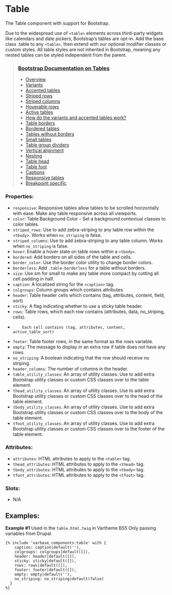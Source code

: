 # Table

The Table component with support for Bootstrap.

Due to the widespread use of `<table>` elements across third-party widgets like calendars
and date pickers, Bootstrap’s tables are opt-in. Add the base class .table to any `<table>`,
then extend with our optional modifier classes or custom styles. All table styles are not
inherited in Bootstrap, meaning any nested tables can be styled independent from the parent.

> ### [Bootstrap Documentation on Tables](https://getbootstrap.com/docs/5.3/content/tables/)
> * [Overview](https://getbootstrap.com/docs/5.3/content/tables/#overview)
> * [Variants](https://getbootstrap.com/docs/5.3/content/tables/#variants)
> * [Accented tables](https://getbootstrap.com/docs/5.3/content/tables/#accented-tables)
> * [Striped rows](https://getbootstrap.com/docs/5.3/content/tables/#striped-rows)
> * [Striped columns](https://getbootstrap.com/docs/5.3/content/tables/#striped-columns)
> * [Hoverable rows](https://getbootstrap.com/docs/5.3/content/tables/#hoverable-rows)
> * [Active tables](https://getbootstrap.com/docs/5.3/content/tables/#active-tables)
> * [How do the variants and accented tables work?](https://getbootstrap.com/docs/5.3/content/tables/#how-do-the-variants-and-accented-tables-work)
> * [Table borders](https://getbootstrap.com/docs/5.3/content/tables/#table-borders)
> * [Bordered tables](https://getbootstrap.com/docs/5.3/content/tables/#bordered-tables)
> * [Tables without borders](https://getbootstrap.com/docs/5.3/content/tables/#tables-without-borders)
> * [Small tables](https://getbootstrap.com/docs/5.3/content/tables/#small-tables)
> * [Table group dividers](https://getbootstrap.com/docs/5.3/content/tables/#table-group-dividers)
> * [Vertical alignment](https://getbootstrap.com/docs/5.3/content/tables/#vertical-alignment)
> * [Nesting](https://getbootstrap.com/docs/5.3/content/tables/#nesting)
> * [Table head](https://getbootstrap.com/docs/5.3/content/tables/#table-head)
> * [Table foot](https://getbootstrap.com/docs/5.3/content/tables/#table-foot)
> * [Captions](https://getbootstrap.com/docs/5.3/content/tables/#captions)
> * [Responsive tables](https://getbootstrap.com/docs/5.3/content/tables/#responsive-tables)
> * [Breakpoint specific](https://getbootstrap.com/docs/5.3/content/tables/#breakpoint-specific)

### Properties:
* `responsive`: Responsive tables allow tables to be scrolled horizontally with ease.
              Make any table responsive across all viewports.
* `color`: Table Background Color - Set a background contextual classes to color tables.
* `striped_rows`: Use to add zebra-striping to any table row within the `<tbody>`. Works when `no_striping` is false.
* `striped_columns`: Use to add zebra-striping to any table column. Works when `no_striping` is false.
* `hover`: Enable a hover state on table rows within a `<tbody>`.
* `bordered`: Add borders on all sides of the table and cells.
* `border_color`: Use the border color utility to change border colors.
* `borderless`: Add `.table-borderless` for a table without borders.
* `size`: Use sm for small to make any table more compact by cutting all cell padding in half.
* `caption`: A localized string for the `<caption>` tag.
* `colgroups`: Column groups which contains attributes
* `header`: Table header cells which contains (tag, attributes, content, field, sort)
* `sticky`: A flag indicating whether to use a sticky table header.
* `rows`: Table rows, which each row contains (attributes, data, no_striping, cells).
*         Each cell contains (tag, attributes, content, active_table_sort)
* `footer`: Table footer rows, in the same format as the rows variable.
* `empty`: The message to display in an extra row if table does not have any rows.
* `no_striping`: A boolean indicating that the row should receive no striping.
* `header_columns`: The number of columns in the header.
* `table_utility_classes`: An array of utility classes. Use to add extra Bootstrap utility classes or
                     custom CSS classes over to the table element.
* `thead_utility_classes`: An array of utility classes. Use to add extra Bootstrap utility classes or
                           custom CSS classes over to the head of the table element.
* `tbody_utility_classes`: An array of utility classes. Use to add extra Bootstrap utility classes or
                           custom CSS classes over to the body of the table element.
* `tfoot_utility_classes`: An array of utility classes. Use to add extra Bootstrap utility classes or
                           custom CSS classes over to the footer of the table element.                     

### Attributes:
* `attributes`: HTML attributes to apply to the `<table>` tag.
* `thead_attributes`: HTML attributes to apply to the `<thead>` tag.
* `tbody_attributes`: HTML attributes to apply to the `<tbody>` tag.
* `tfoot_attributes`: HTML attributes to apply to the `<tfoot>` tag.

### Slots:
* N/A


## Examples:

**Example #1** Used in the `table.html.twig` in Vartheme BS5
Only passing variables from Drupal.
```
{% include 'varbase_components:table' with {   
    caption: caption|default(''),
    colgroups: colgroups|default([]),
    header: header|default([]),
    sticky: sticky|default([]),
    rows: rows|default([]),
    footer: footer|default([]),
    empty: empty|default(''),
    no_striping: no_striping|default(false)
  }
%}
```
